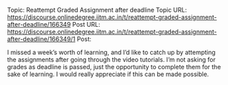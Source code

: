 Topic: Reattempt Graded Assignment after deadline
Topic URL: https://discourse.onlinedegree.iitm.ac.in/t/reattempt-graded-assignment-after-deadline/166349
Post URL: https://discourse.onlinedegree.iitm.ac.in/t/reattempt-graded-assignment-after-deadline/166349/1
Post: <p>I missed a week’s worth of learning, and I’d like to catch up by attempting the assignments after going through the video tutorials. I’m not asking for grades as deadline is passed, just the opportunity to complete them for the sake of learning. I would really appreciate if this can be made possible.</p>
